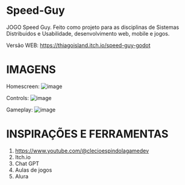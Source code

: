 # Speed-Guy

JOGO Speed Guy. Feito como projeto para as disciplinas de Sistemas Distribuidos e Usabilidade, desenvolvimento web, mobile e jogos.

Versão WEB: https://thiagoisland.itch.io/speed-guy-godot

# IMAGENS

Homescreen:
![image](https://github.com/ThiagoIsland/Speed-Guy/assets/114539167/55ff8a72-e552-4650-b34a-98a8928baacf)

Controls:
![image](https://github.com/ThiagoIsland/Speed-Guy/assets/114539167/921822aa-c3f1-4bcb-a5ae-355a4e2152d7)

Gameplay:
![image](https://github.com/ThiagoIsland/Speed-Guy/assets/114539167/b0ddd841-59a9-4ffb-8355-f529d947b8d3)

# INSPIRAÇÕES E FERRAMENTAS

1. https://www.youtube.com/@clecioespindolagamedev
2. Itch.io
3. Chat GPT
4. Aulas de jogos
5. Alura
